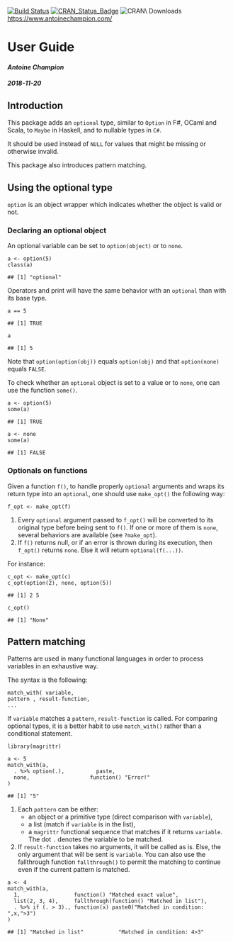 [![Build Status](https://travis-ci.org/antoinechampion/optional.svg?branch=master)](https://travis-ci.org/antoinechampion/optional) [![CRAN\_Status\_Badge](http://www.r-pkg.org/badges/version/optional)](https://cran.r-project.org/package=optional) ![CRAN\ Downloads](https://cranlogs.r-pkg.org/badges/optional)
<br/>https://www.antoinechampion.com/

<!DOCTYPE html>

<html xmlns="http://www.w3.org/1999/xhtml">

<head>

<meta charset="utf-8">
<meta http-equiv="Content-Type" content="text/html; charset=utf-8" />
<meta name="generator" content="pandoc" />

<meta name="viewport" content="width=device-width, initial-scale=1">

</head>

<body><div id="MathJax_Message" style="display: none;"></div>




<h1 class="title toc-ignore">User Guide</h1>
<h4 class="author"><em>Antoine Champion</em></h4>
<h4 class="date"><em>2018-11-20</em></h4>



<section id="introduction" class="level2">
  <h2>Introduction</h2>
  <p>This package adds an <code>optional</code> type, similar to <code>Option</code> in F#, OCaml and Scala, to <code>Maybe</code> in Haskell, and to nullable types in <code>C#</code>.</p>
  <p>It should be used instead of <code>NULL</code> for values that might be missing or otherwise invalid.</p>
  <p>This package also introduces pattern matching.</p>
</section>
<section id="using-the-optional-type" class="level2">
  <h2>Using the optional type</h2>
  <p><code>option</code> is an object wrapper which indicates whether the object is valid or not.</p>
  <section id="declaring-an-optional-object" class="level3">
    <h3>Declaring an optional object</h3>
    <p>An optional variable can be set to <code>option(object)</code> or to <code>none</code>.</p>
    <div class="sourceCode" id="cb1"><pre class="sourceCode r"><code class="sourceCode r"><a class="sourceLine" id="cb1-1" title="1">a &lt;-<span class="st"> </span><span class="kw">option</span>(<span class="dv">5</span>)</a>
<a class="sourceLine" id="cb1-2" title="2"><span class="kw">class</span>(a)</a></code></pre></div>
    <pre><code>## [1] "optional"</code></pre>
    <p>Operators and print will have the same behavior with an <code>optional</code> than with its base type.</p>
    <div class="sourceCode" id="cb3"><pre class="sourceCode r"><code class="sourceCode r"><a class="sourceLine" id="cb3-1" title="1">a <span class="op">==</span><span class="st"> </span><span class="dv">5</span></a></code></pre></div>
    <pre><code>## [1] TRUE</code></pre>
    <div class="sourceCode" id="cb5"><pre class="sourceCode r"><code class="sourceCode r"><a class="sourceLine" id="cb5-1" title="1">a</a></code></pre></div>
    <pre><code>## [1] 5</code></pre>
    <p>Note that <code>option(option(obj))</code> equals <code>option(obj)</code> and that <code>option(none)</code> equals <code>FALSE</code>.</p>
    <p>To check whether an <code>optional</code> object is set to a value or to <code>none</code>, one can use the function <code>some()</code>.</p>
    <div class="sourceCode" id="cb7"><pre class="sourceCode r"><code class="sourceCode r"><a class="sourceLine" id="cb7-1" title="1">a &lt;-<span class="st"> </span><span class="kw">option</span>(<span class="dv">5</span>)</a>
<a class="sourceLine" id="cb7-2" title="2"><span class="kw">some</span>(a)</a></code></pre></div>
    <pre><code>## [1] TRUE</code></pre>
    <div class="sourceCode" id="cb9"><pre class="sourceCode r"><code class="sourceCode r"><a class="sourceLine" id="cb9-1" title="1">a &lt;-<span class="st"> </span>none</a>
<a class="sourceLine" id="cb9-2" title="2"><span class="kw">some</span>(a)</a></code></pre></div>
    <pre><code>## [1] FALSE</code></pre>
  </section>
  <section id="optionals-on-functions" class="level3">
    <h3>Optionals on functions</h3>
    <p>Given a function <code>f()</code>, to handle properly <code>optional</code> arguments and wraps its return type into an <code>optional</code>, one should use <code>make_opt()</code> the following way:</p>
    <pre><code>f_opt &lt;- make_opt(f)</code></pre>
    <ol type="1">
      <li>Every <code>optional</code> argument passed to <code>f_opt()</code> will be converted to its original type before being sent to <code>f()</code>. If one or more of them is <code>none</code>, several behaviors are available (see <code>?make_opt</code>).</li>
      <li>If <code>f()</code> returns null, or if an error is thrown during its execution, then <code>f_opt()</code> returns <code>none</code>. Else it will return <code>optional(f(...))</code>.</li>
    </ol>
    <p>For instance:</p>
    <div class="sourceCode" id="cb12"><pre class="sourceCode r"><code class="sourceCode r"><a class="sourceLine" id="cb12-1" title="1">c_opt &lt;-<span class="st"> </span><span class="kw">make_opt</span>(c)</a>
<a class="sourceLine" id="cb12-2" title="2"><span class="kw">c_opt</span>(<span class="kw">option</span>(<span class="dv">2</span>), none, <span class="kw">option</span>(<span class="dv">5</span>))</a></code></pre></div>
    <pre><code>## [1] 2 5</code></pre>
    <div class="sourceCode" id="cb14"><pre class="sourceCode r"><code class="sourceCode r"><a class="sourceLine" id="cb14-1" title="1"><span class="kw">c_opt</span>()</a></code></pre></div>
    <pre><code>## [1] "None"</code></pre>
  </section>
</section>
<section id="pattern-matching" class="level2">
  <h2>Pattern matching</h2>
  <p>Patterns are used in many functional languages in order to process variables in an exhaustive way.</p>
  <p>The syntax is the following:</p>
  <pre><code>match_with( variable,
pattern , result-function,
...</code></pre>
  <p>If <code>variable</code> matches a <code>pattern</code>, <code>result-function</code> is called. For comparing optional types, it is a better habit to use <code>match_with()</code> rather than a conditional statement.</p>
  <div class="sourceCode" id="cb17"><pre class="sourceCode r"><code class="sourceCode r"><a class="sourceLine" id="cb17-1" title="1"><span class="kw">library</span>(magrittr)</a>
<a class="sourceLine" id="cb17-2" title="2"></a>
<a class="sourceLine" id="cb17-3" title="3">a &lt;-<span class="st"> </span><span class="dv">5</span></a>
<a class="sourceLine" id="cb17-4" title="4"><span class="kw">match_with</span>(a,</a>
<a class="sourceLine" id="cb17-5" title="5">  . <span class="op">%&gt;%</span><span class="st"> </span><span class="kw">option</span>(.),          paste,</a>
<a class="sourceLine" id="cb17-6" title="6">  none,                   <span class="cf">function</span>() <span class="st">"Error!"</span></a>
<a class="sourceLine" id="cb17-7" title="7">)</a></code></pre></div>
  <pre><code>## [1] "5"</code></pre>
  <ol type="1">
    <li>Each <code>pattern</code> can be either:
      <ul>
        <li>an object or a primitive type (direct comparison with <code>variable</code>),</li>
        <li>a list (match if <code>variable</code> is in the list),</li>
        <li>a <code>magrittr</code> functional sequence that matches if it returns <code>variable</code>. The dot <code>.</code> denotes the variable to be matched.</li>
      </ul></li>
    <li>If <code>result-function</code> takes no arguments, it will be called as is. Else, the only argument that will be sent is <code>variable</code>. You can also use the fallthrough function <code>fallthrough()</code> to permit the matching to continue even if the current pattern is matched.</li>
  </ol>
  <div class="sourceCode" id="cb19"><pre class="sourceCode r"><code class="sourceCode r"><a class="sourceLine" id="cb19-1" title="1">a &lt;-<span class="st"> </span><span class="dv">4</span></a>
<a class="sourceLine" id="cb19-2" title="2"><span class="kw">match_with</span>(a,</a>
<a class="sourceLine" id="cb19-3" title="3">  <span class="dv">1</span>,                 <span class="cf">function</span>() <span class="st">"Matched exact value"</span>,</a>
<a class="sourceLine" id="cb19-4" title="4">  <span class="kw">list</span>(<span class="dv">2</span>, <span class="dv">3</span>, <span class="dv">4</span>),     <span class="kw">fallthrough</span>(<span class="cf">function</span>() <span class="st">"Matched in list"</span>),</a>
<a class="sourceLine" id="cb19-5" title="5">  . <span class="op">%&gt;%</span><span class="st"> </span><span class="cf">if</span> (. <span class="op">&gt;</span><span class="st"> </span><span class="dv">3</span>)., <span class="cf">function</span>(x) <span class="kw">paste0</span>(<span class="st">"Matched in condition: "</span>,x,<span class="st">"&gt;3"</span>)</a>
<a class="sourceLine" id="cb19-6" title="6">)</a></code></pre></div>
  <pre><code>## [1] "Matched in list"           "Matched in condition: 4&gt;3"</code></pre>
</section>



</body>
</html>
